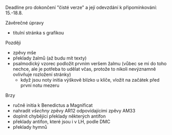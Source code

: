 Deadline pro dokončení "čisté verze" a její odevzdání k připomínkování: 15.-18.8.

Závěrečné úpravy

* titulní stránka s grafikou

Později

* zpěvy mše
* překlady žalmů (až budu mít texty)
* psalmodický vzorec podložit prvním veršem žalmu (vůbec se mi do toho nechce,
  ale je potřeba to udělat včas, protože to nikoli nevýznamně ovlivňuje 
  rozložení stránky)
  * když jsou noty initia výškově blízko u klíče, vložit na začátek před
    první notu mezeru

Brzy

* ručně initia k Benedictus a Magnificat
* nahradit _všechny_ zpěvy AR12 odpovídajícími zpěvy AM33
* doplnit chybějící překlady některých antifon
* překlady antifon, které jsou i v LH, podle DMC
* překlady hymnů
